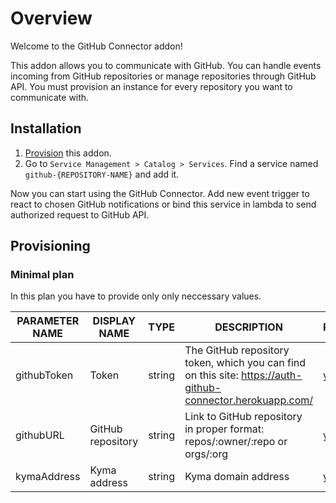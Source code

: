 # Overview

Welcome to the GitHub Connector addon!

This addon allows you to communicate with GitHub. You can handle events incoming from GitHub repositories or manage repositories through GitHub API. You must provision an instance for every repository you want to communicate with.

## Installation

1. [Provision](#provisioning) this addon.
2. Go to `Service Management > Catalog > Services`. Find a service named `github-{REPOSITORY-NAME}` and add it.

Now you can start using the GitHub Connector. Add new event trigger to react to chosen GitHub notifications or bind this service in lambda to send authorized request to GitHub API.

## Provisioning

### Minimal plan

In this plan you have to provide only only neccessary values.

| PARAMETER NAME | DISPLAY NAME     | TYPE   | DESCRIPTION                                                                                                | REQUIRED |
|----------------|-------------------|--------|------------------------------------------------------------------------------------------------------------|----------|
| githubToken    | Token             | string | The GitHub repository token, which you can find on this site: https://auth-github-connector.herokuapp.com/ | yes      |
| githubURL      | GitHub repository | string | Link to GitHub repository in proper format: repos/:owner/:repo or orgs/:org                                | yes      |
| kymaAddress    | Kyma address      | string | Kyma domain address                                                                                        | yes      |
